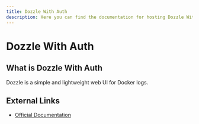 ```yaml
---
title: Dozzle With Auth
description: Here you can find the documentation for hosting Dozzle With Auth with Coolify.
---
```


# Dozzle With Auth

## What is Dozzle With Auth

Dozzle is a simple and lightweight web UI for Docker logs.

## External Links

- [Official Documentation](https://dozzle.dev/?utm_source=coolify.io)
